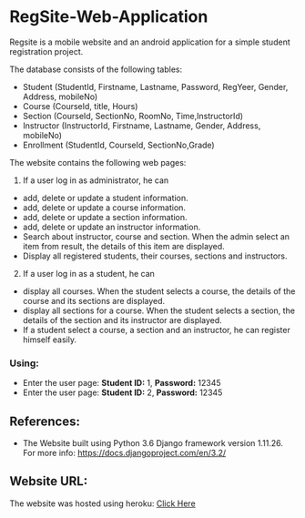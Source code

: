 # RegSite-Web-Application
Regsite is a mobile website and an android application for a simple student registration project.

The database consists of the following tables:
  - Student (StudentId, Firstname, Lastname, Password, RegYeer, Gender, Address, mobileNo)
  - Course (CourseId, title, Hours)
  - Section (CourseId, SectionNo, RoomNo, Time,InstructorId)
  - Instructor (InstructorId, Firstname, Lastname, Gender, Address, mobileNo)
  - Enrollment (StudentId, CourseId, SectionNo,Grade)
  
The website contains the following web pages:  
1.	If a user log in as administrator, he can
   -	add, delete  or update a student information.</li>
   -	add, delete  or update a course information.
   -	add, delete  or update a section information.
   -	add, delete  or update an instructor information.
   -	Search about instructor, course and section. When the admin select an item from result, the details of this item are displayed.
   -	Display all registered students, their courses, sections and instructors.
  
2.	If a user log in as a student, he can
   -	display all courses. When the student selects a course, the details of the course and its sections are displayed.
   -	display all sections for a course. When the student selects a section, the details of the section and its instructor are displayed.
   -	If a student select a course, a section and an instructor, he can register himself easily. 

### Using:
- Enter the user page: **Student ID:** 1, **Password:** 12345
- Enter the user page: **Student ID:** 2, **Password:** 12345
## References:
- The Website built using Python 3.6 Django framework version 1.11.26. For more info: https://docs.djangoproject.com/en/3.2/

## Website URL:
The website was hosted using heroku: [Click Here](https://regsiteweb.herokuapp.com/Regsite/home)
